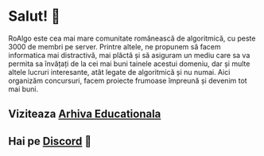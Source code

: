 # Salut! 👋 
RoAlgo este cea mai mare comunitate românească de algoritmică, cu peste 3000 de membri pe server. Printre altele, ne propunem să facem informatica mai distractivă, mai plăctă și să asiguram un mediu care sa va permita sa învățați de la cei mai buni tainele acestui domeniu, dar și multe altele lucruri interesante, atât legate de algoritmică și nu numai. Aici organizăm concursuri, facem proiecte frumoase împreună și devenim tot mai buni. 

## Viziteaza [Arhiva Educationala](https://edu.roalgo.ro?utm_campaign=github-profile)
## Hai pe [Discord](https://discord.gg/roalgo) 🎉
